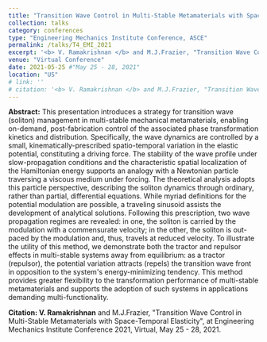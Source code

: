 ```yaml
---
title: "Transition Wave Control in Multi-Stable Metamaterials with Space-Temporal Elasticity"
collection: talks
category: conferences
type: "Engineering Mechanics Institute Conference, ASCE"
permalink: /talks/T4_EMI_2021
excerpt: '<b> V. Ramakrishnan </b> and M.J.Frazier, "Transition Wave Control in Multi-Stable Metamaterials with Space-Temporal Elasticity", at EMI 2021.'
venue: "Virtual Conference"
date: 2021-05-25 #"May 25 - 28, 2021"
location: "US"
# link: ''
# citation: '<b> V. Ramakrishnan </b> and M.J.Frazier, "Transition Wave Control in Multi-Stable Metamaterials with Space-Temporal Elasticity", at Engineering Mechanics Institute Conference 2021, Virtual, May 25 - 28, 2021.'
---
```


**Abstract:** This presentation introduces a strategy for transition wave (soliton) management in multi-stable mechanical metamaterials, enabling on-demand, post-fabrication control of the associated phase transformation kinetics and distribution. Specifically, the wave dynamics are controlled by a small, kinematically-prescribed spatio-temporal variation in the elastic potential, constituting a driving force. The stability of the wave profile under slow-propagation conditions and the characteristic spatial localization of the Hamiltonian energy supports an analogy with a Newtonian particle traversing a viscous medium under forcing. The theoretical analysis adopts this particle perspective, describing the soliton dynamics through ordinary, rather than partial, differential equations. While myriad definitions for the potential modulation are possible, a traveling sinusoid assists the development of analytical solutions. Following this prescription, two wave propagation regimes are revealed: in one, the soliton is carried by the modulation with a commensurate velocity; in the other, the soliton is out-paced by the modulation and, thus, travels at reduced velocity. To illustrate the utility of this method, we demonstrate both the tractor and repulsor effects in multi-stable systems away from equilibrium: as a tractor (repulsor), the potential variation attracts (repels) the transition wave front in opposition to the system's energy-minimizing tendency. This method provides greater flexibility to the transformation performance of multi-stable metamaterials and supports the adoption of such systems in applications demanding multi-functionality.

**Citation: V. Ramakrishnan** and M.J.Frazier, "Transition Wave Control in Multi-Stable Metamaterials with Space-Temporal Elasticity", at Engineering Mechanics Institute Conference 2021, Virtual, May 25 - 28, 2021.